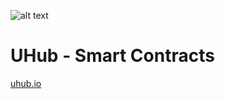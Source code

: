 ![alt text](http://image.ibb.co/hn7fMG/abc.png "UHub Token")

# UHub - Smart Contracts
[uhub.io](http://uhub.io/)
